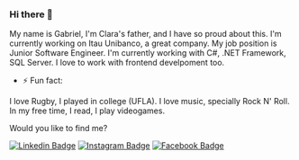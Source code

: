 ### Hi there 👋

My name is Gabriel, I'm Clara's father, and I have so proud about this.
I'm currently working on Itau Unibanco, a great company. My job position is Junior Software Engineer. I'm currently working with C#, .NET Framework, SQL Server. I love to work with frontend develpoment too.

- ⚡ Fun fact:

I love Rugby, I played in college (UFLA). I love music, specially Rock N' Roll. In my free time, I read, I play videogames.

<!--
**gabrielrmodesto/gabrielrmodesto** is a ✨ _special_ ✨ repository because its `README.md` (this file) appears on your GitHub profile.

Here are some ideas to get you started:

- 🔭 I’m currently working on ...
- 🌱 I’m currently learning ...
- 👯 I’m looking to collaborate on ...
- 🤔 I’m looking for help with ...
- 💬 Ask me about ...
- 📫 How to reach me: ...
- 😄 Pronouns: ...
- ⚡ Fun fact: ...
-->

Would you like to find me?

[![Linkedin Badge](https://img.shields.io/badge/-LinkedIn-blue?style=flat-square&logo=Linkedin&logoColor=white&link=https://www.linkedin.com/in/gabrielrmodesto/)](https://www.linkedin.com/in/gabrielrmodesto/)
[![Instagram Badge](https://img.shields.io/badge/-Instagram-red?style=flat-square&logo=Instagram&logoColor=white&link=https://www.instagram.com/gabrielmodesto5/)](https://www.instagram.com/gabrielmodesto5/)
[![Facebook Badge](https://img.shields.io/badge/-Facebook-blue?style=flat-square&logo=Facebook&logoColor=white&link=https://www.facebook.com/gabriel.rodriguesmodesto)](https://www.facebook.com/gabriel.rodriguesmodesto)
